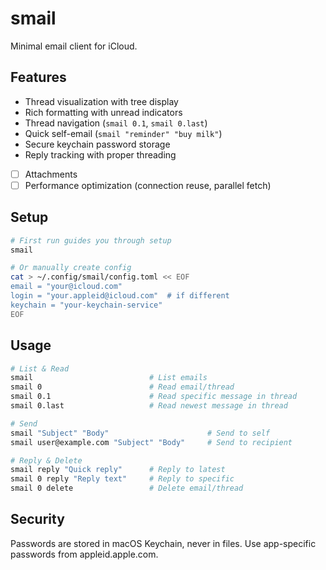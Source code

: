 # smail

Minimal email client for iCloud.

## Features

- Thread visualization with tree display
- Rich formatting with unread indicators
- Thread navigation (`smail 0.1`, `smail 0.last`)
- Quick self-email (`smail "reminder" "buy milk"`)
- Secure keychain password storage
- Reply tracking with proper threading
- [ ] Attachments
- [ ] Performance optimization (connection reuse, parallel fetch)

## Setup

```bash
# First run guides you through setup
smail

# Or manually create config
cat > ~/.config/smail/config.toml << EOF
email = "your@icloud.com"
login = "your.appleid@icloud.com"  # if different
keychain = "your-keychain-service"
EOF
```

## Usage

```bash
# List & Read
smail                          # List emails
smail 0                        # Read email/thread
smail 0.1                      # Read specific message in thread
smail 0.last                   # Read newest message in thread

# Send
smail "Subject" "Body"                      # Send to self
smail user@example.com "Subject" "Body"     # Send to recipient

# Reply & Delete
smail reply "Quick reply"      # Reply to latest
smail 0 reply "Reply text"     # Reply to specific
smail 0 delete                 # Delete email/thread
```

## Security

Passwords are stored in macOS Keychain, never in files.
Use app-specific passwords from appleid.apple.com.

